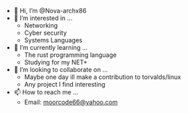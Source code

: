 - 👋 Hi, I’m @Nova-archx86
- 👀 I’m interested in ...
  - Networking
  - Cyber security
  - Systems Languages
- 🌱 I’m currently learning ...
  - The rust programming language
  - Studying for my NET+
- 💞️ I’m looking to collaborate on ...
  - Maybe one day ill make a contribution to torvalds/linux
  - Any project I find interesting
- 📫 How to reach me ...
  - Email: moorcode66@yahoo.com

<!---
Nova-archx86/Nova-archx86 is a ✨ special ✨ repository because its `README.md` (this file) appears on your GitHub profile.
You can click the Preview link to take a look at your changes.
--->
